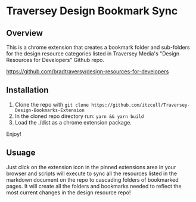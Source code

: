 # Traversey Design Bookmark Sync

## Overview

This is a chrome extension that creates a bookmark folder and sub-folders for the design resource categories listed in Traversey Media's "Design Resources for Developers" Github repo.

https://github.com/bradtraversy/design-resources-for-developers

## Installation

1. Clone the repo with `git clone https://github.com/itzcull/Traversey-Design-Bookmarks-Extension`
2. In the cloned repo directory run: `yarn && yarn build`
3. Load the ./dist as a chrome extension package.

Enjoy!

## Usuage

Just click on the extension icon in the pinned extensions area in your browser and scripts will execute to sync all the resources listed in the markdown document on the repo to cascading folders of bookmarked pages. It will create all the folders and bookmarks needed to reflect the most current changes in the design resource repo!
